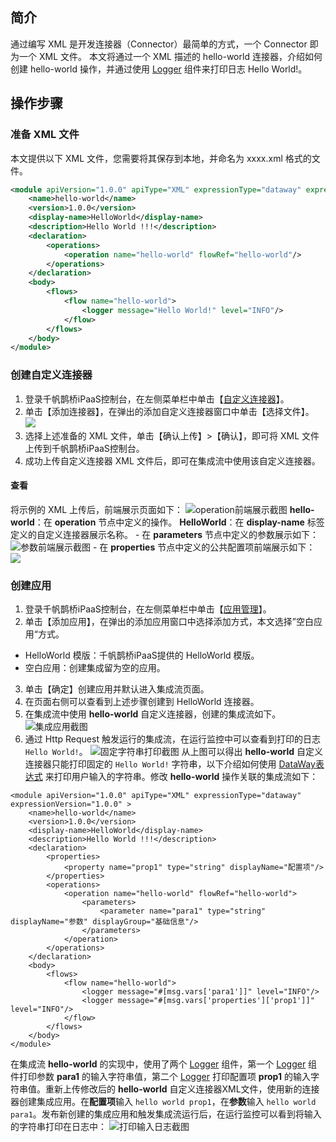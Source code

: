 ## 简介

通过编写 XML 是开发连接器（Connector）最简单的方式，一个 Connector 即为一个 XML 文件。
本文将通过一个 XML 描述的 hello-world 连接器，介绍如何创建 hello-world 操作，并通过使用 [Logger](https://cloud.tencent.com/document/product/1270/46959#logger) 组件来打印日志 Hello World!。


## 操作步骤

### 准备 XML 文件


本文提供以下 XML 文件，您需要将其保存到本地，并命名为 xxxx.xml 格式的文件。
```xml
<module apiVersion="1.0.0" apiType="XML" expressionType="dataway" expressionVersion="1.0.0" >
    <name>hello-world</name>
    <version>1.0.0</version>
    <display-name>HelloWorld</display-name>
    <description>Hello World !!!</description>
    <declaration>
        <operations>
            <operation name="hello-world" flowRef="hello-world"/>
        </operations>
    </declaration>
    <body>
        <flows>
            <flow name="hello-world">
                <logger message="Hello World!" level="INFO"/>
            </flow>
        </flows>
    </body>
</module>
```

### 创建自定义连接器

1. 登录千帆鹊桥iPaaS控制台，在左侧菜单栏中单击【[自定义连接器](https://console.cloud.tencent.com/eis/connector)】。
2. 单击【添加连接器】，在弹出的添加自定义连接器窗口中单击【选择文件】。
![](https://main.qcloudimg.com/raw/cd29bb84ef204addcd649590a53dff0e.jpg)
3. 选择上述准备的 XML 文件，单击【确认上传】>【确认】，即可将 XML 文件上传到千帆鹊桥iPaaS控制台。
4. 成功上传自定义连接器 XML 文件后，即可在集成流中使用该自定义连接器。
#### 查看
将示例的 XML 上传后，前端展示页面如下：
![operation前端展示截图](https://main.qcloudimg.com/raw/1243d83bbf32167fd00a08f465df6b00.png)
**hello-world**：在 **operation** 节点中定义的操作。
**HelloWorld**：在 **display-name** 标签定义的自定义连接器展示名称。
	- 在 **parameters** 节点中定义的参数展示如下：
	![参数前端展示截图](https://main.qcloudimg.com/raw/675a210e4029b074bea60ee4f1440daa.png)
	- 在 **properties** 节点中定义的公共配置项前端展示如下：
	![](https://main.qcloudimg.com/raw/48eb0168ebd34af6737740e0d98d79b7.png)

### 创建应用

1. 登录千帆鹊桥iPaaS控制台，在左侧菜单栏中单击【[应用管理](https://console.cloud.tencent.com/eis)】。
2. 单击【添加应用】，在弹出的添加应用窗口中选择添加方式，本文选择”空白应用“方式。
 - HelloWorld 模版：千帆鹊桥iPaaS提供的 HelloWorld 模版。
 - 空白应用：创建集成留为空的应用。
3. 单击【确定】创建应用并默认进入集成流页面。
4. 在页面右侧可以查看到上述步骤创建到 HelloWorld 连接器。
5. 在集成流中使用 **hello-world** 自定义连接器，创建的集成流如下。
![集成应用截图](https://main.qcloudimg.com/raw/abc930a3e74d26d38923aeea05be8d73.png)
6. 通过 Http Request 触发运行的集成流，在运行监控中可以查看到打印的日志 `Hello World!`。
![固定字符串打印截图](https://main.qcloudimg.com/raw/c07f1c019cf7e5c614a1549d5b5ab85a.png)
从上图可以得出 **hello-world** 自定义连接器只能打印固定的 `Hello World!` 字符串，以下介绍如何使用 [DataWay表达式](https://cloud.tencent.com/document/product/1270/46960) 来打印用户输入的字符串。修改 **hello-world** 操作关联的集成流如下：
```
<module apiVersion="1.0.0" apiType="XML" expressionType="dataway" expressionVersion="1.0.0" >
    <name>hello-world</name>
    <version>1.0.0</version>
    <display-name>HelloWorld</display-name>
    <description>Hello World !!!</description>
    <declaration>
        <properties>
            <property name="prop1" type="string" displayName="配置项"/>
        </properties>
        <operations>
            <operation name="hello-world" flowRef="hello-world">
                <parameters>
                    <parameter name="para1" type="string" displayName="参数" displayGroup="基础信息"/>
                </parameters>
            </operation>
        </operations>
    </declaration>
    <body>
        <flows>
            <flow name="hello-world">
                <logger message="#[msg.vars['para1']]" level="INFO"/>
                <logger message="#[msg.vars['properties']['prop1']]" level="INFO"/>
            </flow>
        </flows>
    </body>
</module>
```
 在集成流 **hello-world** 的实现中，使用了两个 [Logger](https://cloud.tencent.com/document/product/1270/46959#logger) 组件，第一个 [Logger](https://cloud.tencent.com/document/product/1270/46959#logger) 组件打印参数 **para1** 的输入字符串值，第二个 [Logger](https://cloud.tencent.com/document/product/1270/46959#logger) 打印配置项 **prop1** 的输入字符串值。重新上传修改后的 **hello-world** 自定义连接器XML文件，使用新的连接器创建集成应用。在**配置项**输入 `hello world prop1`，在**参数**输入 `hello world para1`。发布新创建的集成应用和触发集成流运行后，在运行监控可以看到将输入的字符串打印在日志中：
![打印输入日志截图](https://main.qcloudimg.com/raw/d438e314c7eaec2bb40dd0911e5f5fa3.png)
